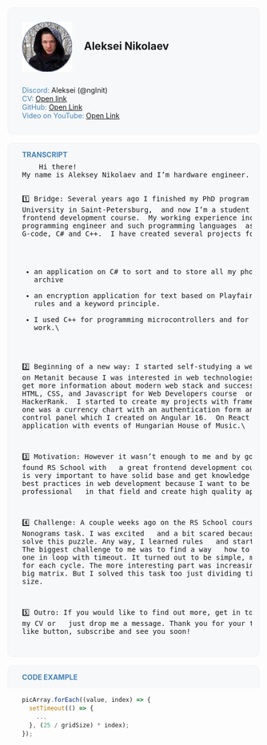 <div style="display:flex;background-color:#f6f8fa;border:1px solid #f0f0f0;border-bottom:none;border-radius:10px 10px 0 0;padding:28px">
<img width="100px" style="display:inline-block;background:none" src="https://raw.githubusercontent.com/ngInit/Assets/refs/heads/main/cvA.png" alt="CV image">
<h2 style="display:inline-block;margin-top:36px;border:none;margin-left:24px">Aleksei Nikolaev</h2>
</div>
<div style="background-color:#f6f8fa;border:1px solid #f0f0f0;border-top:none;border-radius:0 0 10px 10px;padding: 0 28px 28px;">
<span style="color:steelblue">Discord:</span> Aleksei (@ngInit)<span></span><br>
<span style="color:steelblue">CV:</span> <a target="_blank" href="https://nginit.github.io/rsschool-cv/cv">Open link</a><br>
<span style="color:steelblue">GitHub:</span> <a target="_blank" href="https://github.com/ngInit">Open Link</a><br>
<span style="color:steelblue">Video on YouTube:</span> <a target="_blank" href="https://youtu.be/O8gfHQSsGRs">Open Link</a><br>
</div>
<br>
<div style="background-color:#f6f8fa;border:1px solid #f0f0f0;border-radius:10px;padding:14px">
<span style="display:inline-block;margin:0 0 8px 14px;font-weight:700;color:steelblue">TRANSCRIPT</span>
<pre style="background:none;padding:0;margin:0 0 0 14px">
    Hi there!
My name is Aleksey Nikolaev and I’m hardware engineer.

1️⃣ Bridge:
    Several years ago I finished my PhD program in ITMO University in Saint-Petersburg,&nbsp;
and now I’m a student of RS School on a frontend development course.&nbsp;
My working experience includes CNC programming engineer and such programming languages&nbsp;
as MP post and G-code, C# and C++.&nbsp;
I have created several projects for myself:
 - an application on C# to sort and to store all my photos to archive
 - an encryption application for text based on Playfair cipher with all rules and 
a keyword principle. 
 - I used C++ for programming microcontrollers and for my scientific work.\

2️⃣ Beginning of a new way:
I started self-studying a web development on Metanit because I was interested in web
technologies. I decided to get more information about modern web stack and
successfully finished HTML, CSS, and Javascript for Web Developers course&nbsp;
on Coursera and HackerRank.&nbsp;
I started to create my projects with frameworks.&nbsp;
The first one was a currency chart with an authentication form and &nbsp;
a users control panel which I created on Angular 16.&nbsp;
On React 18 I created an application with events of Hungarian House of Music.\

3️⃣ Motivation:
However it wasn’t enough to me and by good fortune I found RS School with &nbsp;
a great frontend development course.
For me, it is very important to have solid base and get knowledge about modern &nbsp;
best practices in web development because I want to be high quality professional &nbsp;
in that field and create high quality applications.

4️⃣ Challenge:
A couple weeks ago on the RS School course we got Nonograms task. I was excited &nbsp;
and a bit scared because I have never solve this puzzle. Any way, I learned rules &nbsp;
and started to develop it. The biggest challenge to me was to find a way &nbsp;
how to show cells one by one in loop with timeout. It turned out to be simple,
multiply the time for each cycle. The more interesting part was increasing &nbsp;
the speed for big matrix.
But I solved this task too just dividing time to matrix size.

5️⃣ Outro:
If you would like to find out more, get in touch, download my CV or &nbsp;
just drop me a message.
Thank you for your time!&nbsp;
Hit the like button, subscribe and see you soon!
</pre>
</div>
<br>
<div style="background-color:#f6f8fa;border:1px solid #f0f0f0;border-bottom:none;border-radius:10px 10px 0 0;padding:14px">
<span style="display:inline-block;margin:0 0 0 14px;font-weight:700;color:steelblue">CODE EXAMPLE</span>
</div>

````js
    picArray.forEach((value, index) => {
      setTimeout(() => {
        ...
      }, (25 / gridSize) * index);
    });
````